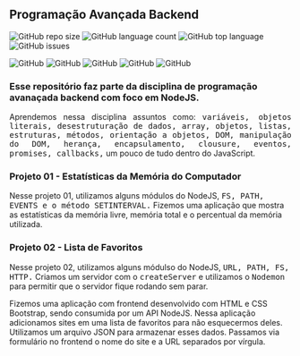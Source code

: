 <!-- ### <img src="https://raw.githubusercontent.com/alexnaiman/alexnaiman/master/resources/welcomeglitch.gif" width="100px" /> -->

## Programação Avançada Backend

![GitHub repo size](https://img.shields.io/github/repo-size/aluiziocatao/progamacao-avancada-backend?style=for-the-badge)
![GitHub language count](https://img.shields.io/github/languages/count/aluiziocatao/progamacao-avancada-backend?style=for-the-badge)
![GitHub top language](https://img.shields.io/github/languages/top/aluiziocatao/progamacao-avancada-backend?style=for-the-badge)
![GitHub issues](https://img.shields.io/github/issues/aluiziocatao/progamacao-avancada-backend?style=for-the-badge)

![GitHub](https://img.shields.io/badge/HTML5-E34F26?style=for-the-badge&logo=html5&logoColor=white)
![GitHub](https://img.shields.io/badge/Bootstrap-563D7C?style=for-the-badge&logo=bootstrap&logoColor=white)
![GitHub](https://img.shields.io/badge/JavaScript-323330?style=for-the-badge&logo=javascript&logoColor=F7DF1E)
![GitHub](https://img.shields.io/badge/Node.js-339933?style=for-the-badge&logo=nodedotjs&logoColor=white)
![GitHub](https://img.shields.io/badge/MongoDB-4EA94B?style=for-the-badge&logo=mongodb&logoColor=white)

### Esse repositório faz parte da disciplina de programação avanaçada backend com foco em NodeJS.

<p align="justify">
    Aprendemos nessa disciplina assuntos como: <samp>variáveis, objetos literais, desestruturação de dados, array, objetos, listas, estruturas, métodos, orientação a objetos, DOM, manipulação do DOM, herança, encapsulamento, clousure, eventos, promises, callbacks,</samp> um pouco de tudo dentro do JavaScript.
</p>

### Projeto 01 - Estatísticas da Memória do Computador

<p>
    Nesse projeto 01, utilizamos alguns módulos do NodeJS, <samp>FS, PATH, EVENTS e o método SETINTERVAL.</samp> Fizemos uma aplicação que mostra as estatísticas da memória livre, memória total e o percentual da memória utilizada.  
</p>

### Projeto 02 - Lista de Favoritos

<p>
    Nesse projeto 02, utilizamos alguns módulso do NodeJS, <samp>URL, PATH, FS, HTTP.</samp> Criamos um servidor com o <samp>createServer</samp> e utilizamos o <samp>Nodemon</samp> para permitir que o servidor fique rodando sem parar.
</p>
<p>
    Fizemos uma aplicação com frontend desenvolvido com HTML e CSS Bootstrap, sendo consumida por um API NodeJS. Nessa aplicação adicionamos sites em uma lista de favoritos para não esquecermos deles. Utilizamos um arquivo JSON para armazenar esses dados. Passamos via formulário no frontend o nome do site e a URL separados por vírgula.
</p>
